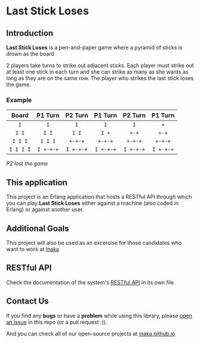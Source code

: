 # Last Stick Loses
## Introduction
**Last Stick Loses** is a pen-and-paper game where a pyramid of sticks is drown as the board

2 players take turns to strike out adjacent sticks. Each player must strike out at least one stick in each turn and she can strike as many as she wants as long as they are on the same row. The player who strikes the last stick loses the game.

### Example
|   Board   |  P1 Turn  |  P2 Turn  |  P1 Turn  |  P2 Turn  |  P1 Turn  |
|:---------:|:---------:|:---------:|:---------:|:---------:|:---------:|
|`    I    `|`    I    `|`    I    `|`    I    `|`    I    `|`    +    `|
|`   I I   `|`   I I   `|`   I I   `|`   I +   `|`   +-+   `|`   +-+   `|
|`  I I I  `|`  I I I  `|`  +-+-+  `|`  +-+-+  `|`  +-+-+  `|`  +-+-+  `|
|` I I I I `|` I +-+-+ `|` I +-+-+ `|` I +-+-+ `|` I +-+-+ `|` I +-+-+ `|
_P2 lost the game_

## This application
This project is an Erlang application that hosts a RESTful API through which you can play **Last Stick Loses** either against a machine (also coded in Erlang) or against another user.

## Additional Goals
This project will also be used as an excercise for those candidates who want to work at [Inaka](http://inaka.net)

## RESTful API
Check the documentation of the system's [RESTful API](RESTful-API.md) in its own file.

## Contact Us
If you find any **bugs** or have a **problem** while using this library, please [open an issue](https://github.com/inaka/galgo/issues/new) in this repo (or a pull request :)).

And you can check all of our open-source projects at [inaka.github.io](http://inaka.github.io)

